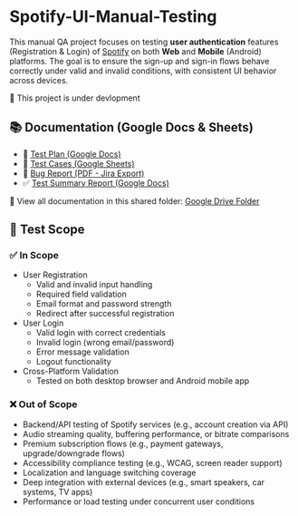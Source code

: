 # Spotify-UI-Manual-Testing
This manual QA project focuses on testing **user authentication** features (Registration & Login) of [Spotify](https://open.spotify.com/) on both **Web** and **Mobile** (Android) platforms. The goal is to ensure the sign-up and sign-in flows behave correctly under valid and invalid conditions, with consistent UI behavior across devices.

🚧 This project is under devlopment

## 📚 Documentation (Google Docs & Sheets)
- 📄 [Test Plan (Google Docs)](https://docs.google.com/document/d/1IsaWanqsslgIy9YzZMLgGwmQrDeykgN3SsiBo9M55Ig/edit?usp=sharing)
- 🧪 [Test Cases (Google Sheets)](https://docs.google.com/spreadsheets/d/1tklcKJP2mhorhKTgzxXQ96YuxvxLRdx13fN6Dq4aze0/edit?usp=sharing)
- 🐞 [Bug Report (PDF - Jira Export)](https://drive.google.com/file/d/1Zr-k2PuodTHxoE9pCs1G9gHjdjZ4_d2Z/view?usp=sharing)
- ✅ [Test Summary Report (Google Docs)](https://docs.google.com/document/d/1VgYIU6C5tRS8IbUe3xjr2taTc-icdV8dLNG2h-PL0RU/edit?usp=sharing)

📁 View all documentation in this shared folder: [Google Drive Folder](https://drive.google.com/drive/folders/1UzFf2ct0mGIlHRyV_Wyrb2mfOl0DAlOd?usp=sharing)

## 🧪 Test Scope
### ✅ In Scope
- User Registration
  - Valid and invalid input handling
  - Required field validation
  - Email format and password strength
  - Redirect after successful registration
- User Login
  - Valid login with correct credentials
  - Invalid login (wrong email/password)
  - Error message validation
  - Logout functionality
- Cross-Platform Validation
  - Tested on both desktop browser and Android mobile app

### ❌ Out of Scope
- Backend/API testing of Spotify services (e.g., account creation via API)
- Audio streaming quality, buffering performance, or bitrate comparisons
- Premium subscription flows (e.g., payment gateways, upgrade/downgrade flows)
- Accessibility compliance testing (e.g., WCAG, screen reader support)
- Localization and language switching coverage
- Deep integration with external devices (e.g., smart speakers, car systems, TV apps)
- Performance or load testing under concurrent user conditions

